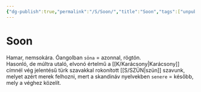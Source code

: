 ```yaml
---
{"dg-publish":true,"permalink":"/S/Soon/","title":"Soon","tags":["unpublishit"],"created":"2023-11-06T03:21","updated":"2024-04-10T02:40"}
---
```



# Soon

Hamar, nemsokára. Óangolban `sōna` = azonnal, rögtön.   
Hasonló, de múltra utaló, elvonó értelmű a [[K/Karácsony\|Karácsony]] címnél vég jelentésű türk szavakkal rokonított [[S/SZÜN\|szün]] szavunk, melyet azért merek felhozni, mert a skandináv nyelvekben `senere` = később, mely a véghez közelít.  


